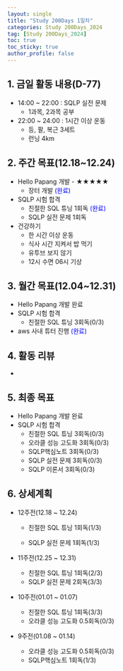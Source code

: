 ```yaml
---
layout: single
title: "Study 200Days 1일차"
categories: Study 200Days_2024
tag: [Study 200Days_2024]
toc: true
toc_sticky: true
author_profile: false
---
```


## 1. 금일 활동 내용(D-77)

* 14:00 ~ 22:00 : SQLP 실전 문제
  * 1과목, 2과목 공부
* 22:00 ~ 24:00 : 1시간 이상 운동
  * 등, 팔, 복근 3세트
  * 런닝 4km



##  2. 주간 목표(12.18~12.24)

* Hello Papang 개발 - ★★★★★
  * 장터 개발 <span style = "color:blue">(완료)</span>
* SQLP 시험 합격
  * 친절한 SQL 튜닝 1회독 <span style = "color:blue">(완료)</span>
  * SQLP 실전 문제 1회독
* 건강하기
  * 한 시간 이상 운동
  * 식사 시간 지켜서 밥 먹기
  * 유투브 보지 않기
  * 12시 수면 06시 기상



## 3. 월간 목표(12.04~12.31)

* Hello Papang 개발 완료
* SQLP 시험 합격
  * 친절한 SQL 튜닝 3회독(0/3)
* aws 사내 튜터 진행 <span style = "color:blue">(완료)</span>



## 4. 활동 리뷰

* 



## 5. 최종 목표

* Hello Papang 개발 완료
* SQLP 시험 합격
  * 친절한 SQL 튜닝 3회독(0/3)
  * 오라클 성능 고도화 3회독(0/3)
  * SQLP핵심노트 3회독(0/3)
  * SQLP 실전 문제 3회독(0/3)
  * SQLP 이론서 3회독(0/3)



## 6. 상세계획

* 12주전(12.18 ~ 12.24)
  * 친절한 SQL 튜닝 1회독(1/3)

  * SQLP 실전 문제 1회독(1/3)

* 11주전(12.25 ~ 12.31)
  * 친절한 SQL 튜닝 1회독(2/3)
  * SQLP 실전 문제 2회독(3/3)
* 10주전(01.01 ~ 01.07)
  * 친절한 SQL 튜닝 1회독(3/3)
  * 오라클 성능 고도화 0.5회독(0/3)
* 9주전(01.08 ~ 01.14)
  * 오라클 성능 고도화 0.5회독(0/3)
  * SQLP핵심노트 1회독(1/3)

